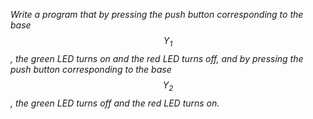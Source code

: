 _Write a program that by pressing the push button corresponding to the base $$Y_1$$, the green LED turns on and the red LED turns off, and by pressing the push button corresponding to the base $$Y_2$$, the green LED turns off and the red LED turns on._
